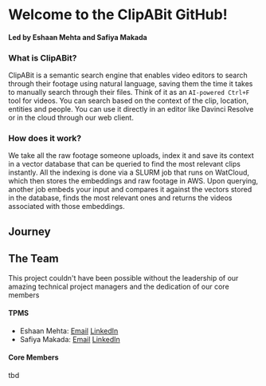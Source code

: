 # Welcome to the ClipABit GitHub!
#### Led by Eshaan Mehta and Safiya Makada 

### What is ClipABit?
ClipABit is a semantic search engine that enables video editors to search through their footage using natural language, saving them the time it takes to manually search through their files. Think of it as an ```AI-powered Ctrl+F``` tool for videos. You can search based on the context of the clip, location, entities and people. You can use it directly in an editor like Davinci Resolve or in the cloud through our web client.

### How does it work?
We take all the raw footage someone uploads, index it and save its context in a vector database that can be queried to find the most relevant clips instantly. All the indexing is done via a SLURM job that runs on WatCloud, which then stores the embeddings and raw footage in AWS. Upon querying, another job embeds your input and compares it against the vectors stored in the database, finds the most relevant ones and returns the videos associated with those embeddings.

## Journey

## The Team
This project couldn't have been possible without the leadership of our amazing technical project managers and the dedication of our core members

#### TPMS
- Eshaan Mehta: [Email](mailto:e3mehta@uwaterloo.ca) [LinkedIn](https://www.linkedin.com/in/eshaan-mehta-136a6924b/)
- Safiya Makada: [Email](mailto:smakada@uwaterloo.ca) [LinkedIn](https://www.linkedin.com/in/safiya-makada/)

#### Core Members
tbd
